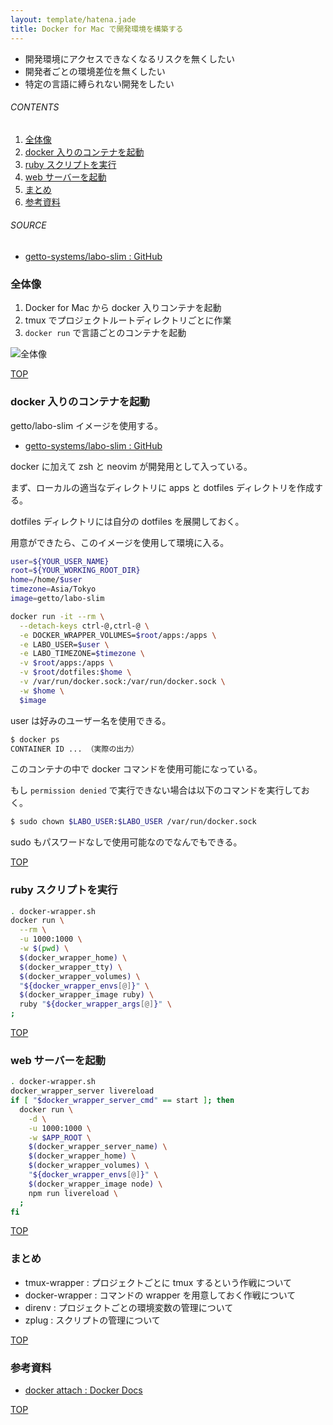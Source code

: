 ```yaml
---
layout: template/hatena.jade
title: Docker for Mac で開発環境を構築する
---
```

<a id="top"></a>

* 開発環境にアクセスできなくなるリスクを無くしたい
* 開発者ごとの環境差位を無くしたい
* 特定の言語に縛られない開発をしたい

###### CONTENTS

1. [全体像](#development-flow)
1. [docker 入りのコンテナを起動](#run-docker-container)
1. [ruby スクリプトを実行](#run-ruby-script)
1. [web サーバーを起動](#run-web-server)
1. [まとめ](#postscript)
1. [参考資料](#reference)

###### SOURCE

* [getto-systems/labo-slim : GitHub](https://github.com/getto-systems/labo-slim)


<a id="development-flow"></a>
### 全体像

1. Docker for Mac から docker 入りコンテナを起動
1. tmux でプロジェクトルートディレクトリごとに作業
1. `docker run` で言語ごとのコンテナを起動

![全体像](https://i.gyazo.com/94501ba5ea45780639bddb968b5c3a2f.png)


[TOP](#top)
<a id="run-docker-container"></a>
### docker 入りのコンテナを起動

getto/labo-slim イメージを使用する。

* [getto-systems/labo-slim : GitHub](https://github.com/getto-systems/labo-slim)

docker に加えて zsh と neovim が開発用として入っている。

まず、ローカルの適当なディレクトリに apps と dotfiles ディレクトリを作成する。

dotfiles ディレクトリには自分の dotfiles を展開しておく。

用意ができたら、このイメージを使用して環境に入る。

```bash
user=${YOUR_USER_NAME}
root=${YOUR_WORKING_ROOT_DIR}
home=/home/$user
timezone=Asia/Tokyo
image=getto/labo-slim

docker run -it --rm \
  --detach-keys ctrl-@,ctrl-@ \
  -e DOCKER_WRAPPER_VOLUMES=$root/apps:/apps \
  -e LABO_USER=$user \
  -e LABO_TIMEZONE=$timezone \
  -v $root/apps:/apps \
  -v $root/dotfiles:$home \
  -v /var/run/docker.sock:/var/run/docker.sock \
  -w $home \
  $image
```

user は好みのユーザー名を使用できる。

```bash
$ docker ps
CONTAINER ID ... （実際の出力）
```

このコンテナの中で docker コマンドを使用可能になっている。

もし `permission denied` で実行できない場合は以下のコマンドを実行しておく。

```bash
$ sudo chown $LABO_USER:$LABO_USER /var/run/docker.sock
```

sudo もパスワードなしで使用可能なのでなんでもできる。


[TOP](#top)
<a id="run-ruby-script"></a>
### ruby スクリプトを実行

```bash
. docker-wrapper.sh
docker run \
  --rm \
  -u 1000:1000 \
  -w $(pwd) \
  $(docker_wrapper_home) \
  $(docker_wrapper_tty) \
  $(docker_wrapper_volumes) \
  "${docker_wrapper_envs[@]}" \
  $(docker_wrapper_image ruby) \
  ruby "${docker_wrapper_args[@]}" \
;
```


[TOP](#top)
<a id="run-web-server"></a>
### web サーバーを起動

```bash
. docker-wrapper.sh
docker_wrapper_server livereload
if [ "$docker_wrapper_server_cmd" == start ]; then
  docker run \
    -d \
    -u 1000:1000 \
    -w $APP_ROOT \
    $(docker_wrapper_server_name) \
    $(docker_wrapper_home) \
    $(docker_wrapper_volumes) \
    "${docker_wrapper_envs[@]}" \
    $(docker_wrapper_image node) \
    npm run livereload \
  ;
fi
```


[TOP](#top)
<a id="postscript"></a>
### まとめ

* tmux-wrapper : プロジェクトごとに tmux するという作戦について
* docker-wrapper : コマンドの wrapper を用意しておく作戦について
* direnv : プロジェクトごとの環境変数の管理について
* zplug : スクリプトの管理について

[TOP](#top)
<a id="reference"></a>
### 参考資料

* [docker attach : Docker Docs](https://docs.docker.com/engine/reference/commandline/attach/)


[TOP](#top)
